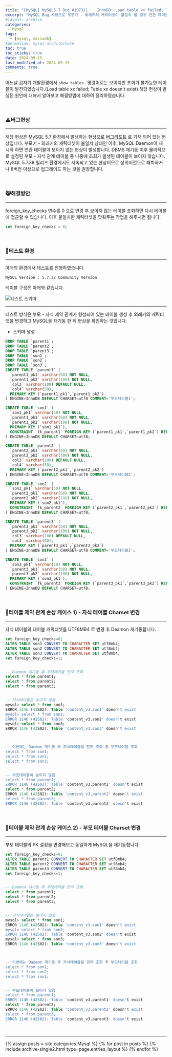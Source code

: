```yaml
---
title: "[MySQL] MySQL5.7 Bug #107311	InnoDB: Load table xx failed; Table xx doesn't exist"
excerpt: "MySQL Bug 사항으로 부모키 - 외래키의 캐릭터셋이 불일치 할 경우 연관 테이블이 사라지는 현상을 정리합니다."
#layout: archive
categories:
 - Mysql
tags:
  - [mysql, mariadb]
#permalink: mysql-architecture
toc: true
toc_sticky: true
date: 2024-09-15
last_modified_at: 2024-09-15
comments: true
---
```


어느날 갑자기 개발환경에서 ```show tables ``` 명령어로는 보이지만 조회가 불가능한 테이블이 발견되었습니다.(Load table xx failed; Table xx doesn't exist) 해당 현상이 발생된 원인에 대해서 알아보고 해결방법에 대하여 정리하였습니다.

<br/>

### ⚠️버그현상
---
해당 현상은 MySQL 5.7 환경에서 발생하는 현상으로 [버그리포트](https://bugs.mysql.com/bug.php?id=107311) 로 기재 되어 있는 현상입니다. 부모키 - 외래키의 캐릭터셋이 불일치 상태인 이후, MySQL Daemon이 재시작 하면 연관 테이블이 보이지 않는 현상이 발생합니다. DBMS 재기동 이후 물리적으로 설정된 부모 - 자식 관계 테이블 중 나중에 조회가 발생된 테이블이 보이지 않습니다. MySQL 5.7.38 릴리즈 환경에서도 지속되고 있는 현상이므로 상위버전으로 패치하거나 8버전 이상으로 업그레이드 하는 것을 권장합니다.

<br/>

### 😸해결방안
---
foreign_key_checks 변수를 0 으로 변경 후 보이지 않는 테이블 조회하면 다시 테이블에 접근할 수 있습니다. 이후 불일치한 캐릭터셋을 맞춰주는 작업을 해주시면 됩니다.

```sql
set foreign_key_checks = 0;
```

<br/>

### 🚀테스트 환경
---
아래의 환경에서 테스트를 진행하였습니다.

```
MySQL Version : 5.7.32 Community Version
```

테이블 구성은 아래와 같습니다.

![테스트 스키마](https://github.com/user-attachments/assets/c716b6c3-6e16-491b-b10d-630076d8aac4 "테스트 스키마")

---

테스트 방식은 부모 - 자식 제약 관계가 형성되어 있는 테이블 생성 후 외래키의 캐릭터셋을 변경하고 MySQL을 재기동 한 뒤 현상을 확인하는 것입니다.


- 스키마 생성

```sql
DROP TABLE `parent1`;
DROP TABLE `parent2`;
DROP TABLE `parent3`;
DROP TABLE `son1`;
DROP TABLE `son2`;
DROP TABLE `son3`;
CREATE TABLE `parent1` (
  `parent1_pk1` varchar(50) NOT NULL,
  `parent1_pk2` varchar(100) NOT NULL,
  `col3` varchar(100) DEFAULT NULL,
  `col4` varchar(50),
  PRIMARY KEY (`parent1_pk1`,`parent1_pk2`)
) ENGINE=InnoDB DEFAULT CHARSET=utf8 COMMENT='부모테이블1';

CREATE TABLE `son1` (
  `son1_pk1` varchar(50) NOT NULL,
  `parent1_pk1` varchar(50) NOT NULL,
  `parent1_pk2` varchar(100) NOT NULL,
  PRIMARY KEY (`son1_pk1`),
  CONSTRAINT `fk_parent1` FOREIGN KEY (`parent1_pk1`,`parent1_pk2`) REFERENCES `parent1` (`parent1_pk1`,`parent1_pk2`)
) ENGINE=InnoDB DEFAULT CHARSET=utf8;

CREATE TABLE `parent2` (
  `parent2_pk1` varchar(50) NOT NULL,
  `parent2_pk2` varchar(100) NOT NULL,
  `col3` varchar(100) DEFAULT NULL,
  `col4` varchar(50),
  PRIMARY KEY (`parent2_pk1`,`parent2_pk2`)
) ENGINE=InnoDB DEFAULT CHARSET=utf8 COMMENT='부모테이블2';

CREATE TABLE `son2` (
  `son2_pk1` varchar(50) NOT NULL,
  `parent2_pk1` varchar(50) NOT NULL,
  `parent2_pk2` varchar(100) NOT NULL,
  PRIMARY KEY (`son2_pk1`),
  CONSTRAINT `fk_parent2` FOREIGN KEY (`parent2_pk1`,`parent2_pk2`) REFERENCES `parent2` (`parent2_pk1`,`parent2_pk2`)
) ENGINE=InnoDB DEFAULT CHARSET=utf8;

CREATE TABLE `parent3` (
  `parent3_pk1` varchar(50) NOT NULL,
  `parent3_pk2` varchar(100) NOT NULL,
  `col3` varchar(100) DEFAULT NULL,
  `col4` varchar(50),
  PRIMARY KEY (`parent3_pk1`,`parent3_pk2`)
) ENGINE=InnoDB DEFAULT CHARSET=utf8 COMMENT='부모테이블3';

CREATE TABLE `son3` (
  `son3_pk1` varchar(50) NOT NULL,
  `parent3_pk1` varchar(50) NOT NULL,
  `parent3_pk2` varchar(100) NOT NULL,
  PRIMARY KEY (`son3_pk1`),
  CONSTRAINT `fk_parent3` FOREIGN KEY (`parent3_pk1`,`parent3_pk2`) REFERENCES `parent3` (`parent3_pk1`,`parent3_pk2`)
) ENGINE=InnoDB DEFAULT CHARSET=utf8;
```

<br/>

### 🚀테이블 제약 관계 손상 케이스 1) - 자식 테이블 Charset 변경
---
자식 테이블의 테이블 캐릭터셋을 UTF8MB4 로 변경 후 Deamon 재기동합니다.

```sql
set foreign_key_checks=0;
ALTER TABLE son1 CONVERT TO CHARACTER SET utf8mb4;
ALTER TABLE son2 CONVERT TO CHARACTER SET utf8mb4;
ALTER TABLE son3 CONVERT TO CHARACTER SET utf8mb4;
set foreign_key_checks=1;


-- Daemon 재기동 후 부모테이블 먼저 조회
select * from parent1;
select * from parent2;
select * from parent3;


-- 자식테이블은 보이지 않음
mysql> select * from son1;
ERROR 1146 (42S02): Table 'content_v3.son1' doesn't exist
mysql> select * from son2;
ERROR 1146 (42S02): Table 'content_v3.son2' doesn't exist
mysql> select * from son3;
ERROR 1146 (42S02): Table 'content_v3.son3' doesn't exist



-- 이번에는 Daemon 재기동 후 자식테이블을 먼저 조회 후 부모테이블 조회
select * from son1;
select * from son2;
select * from son3;


-- 부모테이블이 보이지 않음
select * from parent1;
ERROR 1146 (42S02): Table 'content_v3.parent1' doesn't exist
select * from parent2;
ERROR 1146 (42S02): Table 'content_v3.parent2' doesn't exist
select * from parent3;
ERROR 1146 (42S02): Table 'content_v3.parent3' doesn't exist

```

<br/>

### 🚀테이블 제약 관계 손상 케이스 2) - 부모 테이블 Charset 변경
---
부모 테이블의 PK 설정을 변경해보고 동일하게 MySQL을 재기동합니다.


```sql
set foreign_key_checks=0;
ALTER TABLE parent1 CONVERT TO CHARACTER SET utf8mb4;
ALTER TABLE parent2 CONVERT TO CHARACTER SET utf8mb4;
ALTER TABLE parent3 CONVERT TO CHARACTER SET utf8mb4;
set foreign_key_checks=1;


-- Daemon 재기동 후 부모테이블 먼저 조회
select * from parent1;
select * from parent2;
select * from parent3;


-- 자식테이블은 보이지 않음
mysql> select * from son1;
ERROR 1146 (42S02): Table 'content_v3.son1' doesn't exist
mysql> select * from son2;
ERROR 1146 (42S02): Table 'content_v3.son2' doesn't exist
mysql> select * from son3;
ERROR 1146 (42S02): Table 'content_v3.son3' doesn't exist



-- 이번에는 Daemon 재기동 후 자식테이블을 먼저 조회 후 부모테이블 조회
select * from son1;
select * from son2;
select * from son3;


-- 부모테이블이 보이지 않음
select * from parent1;
ERROR 1146 (42S02): Table 'content_v3.parent1' doesn't exist
select * from parent2;
ERROR 1146 (42S02): Table 'content_v3.parent2' doesn't exist
select * from parent3;
ERROR 1146 (42S02): Table 'content_v3.parent3' doesn't exist

```

<br/>

---
{% assign posts = site.categories.Mysql %}
{% for post in posts %} {% include archive-single2.html type=page.entries_layout %} {% endfor %}